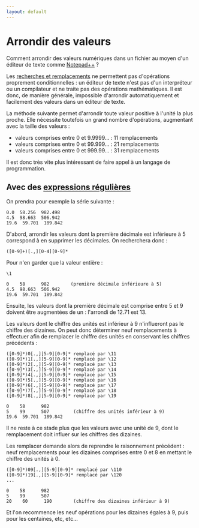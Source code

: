 ```yaml
---
layout: default
---
```

# Arrondir des valeurs

Comment arrondir des valeurs numériques dans un fichier au moyen d'un éditeur de texte comme [Notepad++](notepad++.md) ?

Les [recherches et remplacements](recherches-et-remplacements.md) ne permettent pas d'opérations proprement conditionnelles : un éditeur de texte n'est pas d'un interpréteur ou un compilateur et ne traite pas des opérations mathématiques. Il est donc, de manière générale, impossible d'arrondir automatiquement et facilement des valeurs dans un éditeur de texte.

La méthode suivante permet d'arrondir toute valeur positive à l'unité la plus proche. Elle nécessite toutefois un grand nombre d'opérations, augmentant avec la taille des valeurs :

- valeurs comprises entre 0 et 9.9999... : 11 remplacements
- valeurs comprises entre 0 et 99.999... : 21 remplacements
- valeurs comprises entre 0 et 999.99... : 31 remplacements

Il est donc très vite plus intéressant de faire appel à un langage de programmation.

## Avec des [expressions régulières](expressions-régulières.md)

On prendra pour exemple la série suivante :

    0.0  58.256  982.498
    4.5  98.663  506.942
    19.6  59.701  189.842

D'abord, arrondir les valeurs dont la première décimale est inférieure à 5 correspond à en supprimer les décimales. On recherchera donc :

```regex
([0-9]+)[.,][0-4][0-9]*
```

Pour n'en garder que la valeur entière :

```regex
\1
```

    0    58      982        (première décimale inférieure à 5)
    4.5  98.663  506.942
    19.6  59.701  189.842


Ensuite, les valeurs dont la première décimale est comprise entre 5 et 9 doivent être augmentées de un : l'arrondi de 12.71 est 13.

Les valeurs dont le chiffre des unités est inférieur à 9 n'influeront pas le chiffre des dizaines. On peut donc déterminer neuf remplacements à effectuer afin de remplacer le chiffre des unités en conservant les chiffres précédents :

```regex
([0-9]*)0[.,][5-9][0-9]* remplacé par \11
([0-9]*)1[.,][5-9][0-9]* remplacé par \12
([0-9]*)2[.,][5-9][0-9]* remplacé par \13
([0-9]*)3[.,][5-9][0-9]* remplacé par \14
([0-9]*)4[.,][5-9][0-9]* remplacé par \15
([0-9]*)5[.,][5-9][0-9]* remplacé par \16
([0-9]*)6[.,][5-9][0-9]* remplacé par \17
([0-9]*)7[.,][5-9][0-9]* remplacé par \18
([0-9]*)8[.,][5-9][0-9]* remplacé par \19
```

    0    58      982
    5    99      507         (chiffre des unités inférieur à 9)
    19.6  59.701  189.842

Il ne reste à ce stade plus que les valeurs avec une unité de 9, dont le remplacement doit influer sur les chiffres des dizaines.

Les remplacer demande alors de reprendre le raisonnement précédent : neuf remplacements pour les dizaines comprises entre 0 et 8 en mettant le chiffre des unités à 0.

```regex
([0-9]*)09[.,][5-9][0-9]* remplacé par \110
([0-9]*)19[.,][5-9][0-9]* remplacé par \120
...
```

    0    58      982
    5    99      507
    20    60      190        (chiffre des dizaines inférieur à 9)

Et l'on recommence les neuf opérations pour les dizaines égales à 9, puis pour les centaines, etc, etc...
